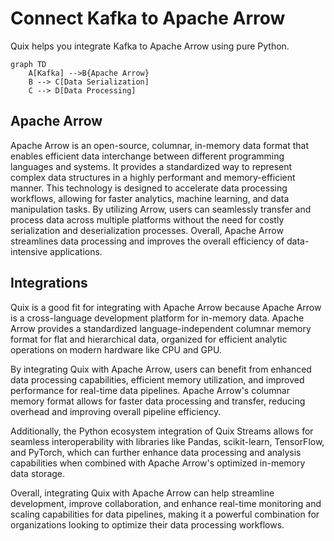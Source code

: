 # Connect Kafka to Apache Arrow

Quix helps you integrate Kafka to Apache Arrow using pure Python.

```mermaid
graph TD
    A[Kafka] -->B{Apache Arrow}
    B --> C[Data Serialization]
    C --> D[Data Processing]
```

## Apache Arrow

Apache Arrow is an open-source, columnar, in-memory data format that enables efficient data interchange between different programming languages and systems. It provides a standardized way to represent complex data structures in a highly performant and memory-efficient manner. This technology is designed to accelerate data processing workflows, allowing for faster analytics, machine learning, and data manipulation tasks. By utilizing Arrow, users can seamlessly transfer and process data across multiple platforms without the need for costly serialization and deserialization processes. Overall, Apache Arrow streamlines data processing and improves the overall efficiency of data-intensive applications.

## Integrations

Quix is a good fit for integrating with Apache Arrow because Apache Arrow is a cross-language development platform for in-memory data. Apache Arrow provides a standardized language-independent columnar memory format for flat and hierarchical data, organized for efficient analytic operations on modern hardware like CPU and GPU.

By integrating Quix with Apache Arrow, users can benefit from enhanced data processing capabilities, efficient memory utilization, and improved performance for real-time data pipelines. Apache Arrow's columnar memory format allows for faster data processing and transfer, reducing overhead and improving overall pipeline efficiency.

Additionally, the Python ecosystem integration of Quix Streams allows for seamless interoperability with libraries like Pandas, scikit-learn, TensorFlow, and PyTorch, which can further enhance data processing and analysis capabilities when combined with Apache Arrow's optimized in-memory data storage.

Overall, integrating Quix with Apache Arrow can help streamline development, improve collaboration, and enhance real-time monitoring and scaling capabilities for data pipelines, making it a powerful combination for organizations looking to optimize their data processing workflows.

